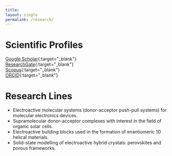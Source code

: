 ```yaml
---
title:
layout: single
permalink: /research/
---
```

  
# Scientific Profiles

<i class="fab fa-google"></i> [Google Scholar](https://scholar.google.co.uk/citations?user=wzmgqIoAAAAJ&hl=en&oi=ao){:target="\_blank"}  
<i class="fab fa-researchgate"></i> [ResearchGate](https://www.researchgate.net/profile/Joaquin_Calbo){:target="\_blank"}  
<i class="fas fa-flask"></i> [Scopus](https://www.scopus.com/authid/detail.uri?authorId=55520510800){:target="\_blank"}  
<i class="fab fa-orcid"></i> [ORCID](https://orcid.org/0000-0003-4729-0757){:target="\_blank"}  

# Research Lines

- Electroactive molecular systems (donor-acceptor push-pull systems) for molecular electronics devices.
- Supramolecular donor-acceptor complexes with interest in the field of organic solar cells.
- Electroactive building blocks used in the formation of enantiomeric 1D helical materials.
- Solid-state modelling of electroactive hybrid crystals: perovskites and porous frameworks.

